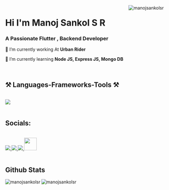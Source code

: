 <link rel="preconnect" href="https://fonts.googleapis.com">
<link rel="preconnect" href="https://fonts.gstatic.com" crossorigin>
<link href="https://fonts.googleapis.com/css2?family=Montserrat:ital,wght@0,100;0,400;0,500;1,500;1,600&display=swap" rel="stylesheet">



<img align="right" src="https://komarev.com/ghpvc/?username=manojsankolsr&label=Profile%20views&color=0e75b6&style=flat" alt="manojsankolsr" />

<h1 align="left" font-family: 'Montserrat'>Hi I'm Manoj Sankol S R</h1>

<h3 align="left">A Passionate Flutter , Backend Developer</h3>


<div align="left">
 
 🔭 I’m currently working At **Urban Rider**
 
 🌱 I’m currently learning **Node JS, Express JS, Mongo DB**

 </div>


<br/>

 
<h2 align="left">⚒️ Languages-Frameworks-Tools ⚒️</h2>
<br/>
<div align="left">
     <img src="https://skillicons.dev/icons?i=flutter,dart,nodejs,express,javascript,firebase,mongodb,c,cpp,java" />
   
</div>

 <br/>
<h2 align="left">Socials: </h2>
<br/>
<div align="left"> 
  <a href="mailto:manojsankol6361@gmail.com">
    <img src="https://img.shields.io/badge/Gmail-333333?style=for-the-badge&logo=gmail&logoColor=red" />
  </a>
  <a href="https://www.linkedin.com/in/manoj-sankol-s-r-20a64a24b?utm_source=share&utm_campaign=share_via&utm_content=profile&utm_medium=android_app" target="_blank">
    <img src="https://img.shields.io/badge/LinkedIn-0077B5?style=for-the-badge&logo=linkedin&logoColor=white" target="_blank" />
  </a>
  <a href="https://portfolio-3cca5.web.app/" target="_blank">
     <img src="https://img.shields.io/badge/Portfolio-FF5722?style=for-the-badge&logo=todoist&logoColor=white" target="_blank" /> <!-- sqlite, safari, google-chrome are other good icon options -->
  </a>
  <a href="https://www.linkedin.com/in/manoj-sankol-s-r-20a64a24b?utm_source=share&utm_campaign=share_via&utm_content=profile&utm_medium=android_app">
    <img src="https://github.com/dheereshagrwal/colored-icons/blob/master/public/icons/instagram/instagram.svg" height="40" width="40" target="_blank" />
  </a>
  
 
</div>

<br/>

<h2 align="left">Github Stats</h2>

<p><img align="left" src="https://github-readme-stats.vercel.app/api/top-langs?username=manojsankolsr&show_icons=true&locale=en&layout=compact" alt="manojsankolsr" /></p>

<p>&nbsp;<img align="left" src="https://github-readme-stats.vercel.app/api?username=manojsankolsr&show_icons=true&locale=en" alt="manojsankolsr" /></p>






<br/>





<!-- 
<h1 align="left">Hi I'm Manoj Sankol S R</h1>
<h3 align="left">Flutter Developer</h3>

<p align="left"> <img src="https://komarev.com/ghpvc/?username=manojsankolsr&label=Profile%20views&color=0e75b6&style=flat" alt="manojsankolsr" /> </p>

- 👨‍💻 [https://portfolio-3cca5.web.app/](https://portfolio-3cca5.web.app/)

- 📫 **manojsankol6361@gmail.com**

<h3 align="left">Connect with me:</h3>
<p align="left">
<a href="https://linkedin.com/in/manoj sankol s r" target="blank"><img align="left" src="https://raw.githubusercontent.com/rahuldkjain/github-profile-readme-generator/master/src/images/icons/Social/linked-in-alt.svg" alt="manoj sankol s r" height="30" width="40" /></a>
</p>

<h3 align="left">Languages and Tools:</h3>
<p align="left"> <a href="https://dart.dev" target="_blank" rel="noreferrer"> <img src="https://www.vectorlogo.zone/logos/dartlang/dartlang-icon.svg" alt="dart" width="40" height="40"/> </a> <a href="https://expressjs.com" target="_blank" rel="noreferrer"> <img src="https://raw.githubusercontent.com/devicons/devicon/master/icons/express/express-original-wordmark.svg" alt="express" width="40" height="40"/> </a> <a href="https://firebase.google.com/" target="_blank" rel="noreferrer"> <img src="https://www.vectorlogo.zone/logos/firebase/firebase-icon.svg" alt="firebase" width="40" height="40"/> </a> <a href="https://flutter.dev" target="_blank" rel="noreferrer"> <img src="https://www.vectorlogo.zone/logos/flutterio/flutterio-icon.svg" alt="flutter" width="40" height="40"/> </a> <a href="https://developer.mozilla.org/en-US/docs/Web/JavaScript" target="_blank" rel="noreferrer"> <img src="https://raw.githubusercontent.com/devicons/devicon/master/icons/javascript/javascript-original.svg" alt="javascript" width="40" height="40"/> </a> <a href="https://www.mongodb.com/" target="_blank" rel="noreferrer"> <img src="https://raw.githubusercontent.com/devicons/devicon/master/icons/mongodb/mongodb-original-wordmark.svg" alt="mongodb" width="40" height="40"/> </a> <a href="https://nodejs.org" target="_blank" rel="noreferrer"> <img src="https://raw.githubusercontent.com/devicons/devicon/master/icons/nodejs/nodejs-original-wordmark.svg" alt="nodejs" width="40" height="40"/> </a> </p>

<p><img align="left" src="https://github-readme-stats.vercel.app/api/top-langs?username=manojsankolsr&show_icons=true&locale=en&layout=compact" alt="manojsankolsr" /></p>

<p>&nbsp;<img align="left" src="https://github-readme-stats.vercel.app/api?username=manojsankolsr&show_icons=true&locale=en" alt="manojsankolsr" /></p>

-->
<!--
**ManojSankolSR/ManojSankolSR** is a ✨ _special_ ✨ repository because its `README.md` (this file) appears on your GitHub profile.

Here are some ideas to get you started:

- 🔭 I’m currently working on ...
- 🌱 I’m currently learning ...
- 👯 I’m looking to collaborate on ...
- 🤔 I’m looking for help with ...
- 💬 Ask me about ...
- 📫 How to reach me: ...
- 😄 Pronouns: ...
- ⚡ Fun fact: ...
-->
